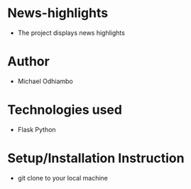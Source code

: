 # News-highlights
* The project displays news highlights

# Author
* Michael Odhiambo

# Technologies used
* Flask
Python

# Setup/Installation Instruction
* git clone to your local machine